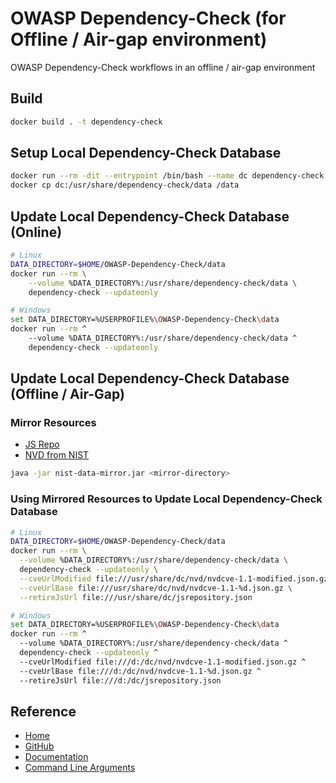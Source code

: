 # OWASP Dependency-Check (for Offline / Air-gap environment)

OWASP Dependency-Check workflows in an offline / air-gap environment

## Build

```sh
docker build . -t dependency-check
```

## Setup Local Dependency-Check Database

```sh
docker run --rm -dit --entrypoint /bin/bash --name dc dependency-check
docker cp dc:/usr/share/dependency-check/data /data
```

## Update Local Dependency-Check Database (Online)

```sh
# Linux
DATA_DIRECTORY=$HOME/OWASP-Dependency-Check/data
docker run --rm \
    --volume %DATA_DIRECTORY%:/usr/share/dependency-check/data \
    dependency-check --updateonly

# Windows
set DATA_DIRECTORY=%USERPROFILE%\OWASP-Dependency-Check\data
docker run --rm ^
    --volume %DATA_DIRECTORY%:/usr/share/dependency-check/data ^
    dependency-check --updateonly
```

## Update Local Dependency-Check Database (Offline / Air-Gap)

### Mirror Resources

* [JS Repo](https://raw.githubusercontent.com/RetireJS/retire.js/master/repository/npmrepository.json)
* [NVD from NIST](https://github.com/stevespringett/nist-data-mirror/)

```sh
java -jar nist-data-mirror.jar <mirror-directory>
```

### Using Mirrored Resources to Update Local Dependency-Check Database

```sh
# Linux
DATA_DIRECTORY=$HOME/OWASP-Dependency-Check/data
docker run --rm \
  --volume %DATA_DIRECTORY%:/usr/share/dependency-check/data \
  dependency-check --updateonly \
  --cveUrlModified file:///usr/share/dc/nvd/nvdcve-1.1-modified.json.gz \
  --cveUrlBase file:///usr/share/dc/nvd/nvdcve-1.1-%d.json.gz \
  --retireJsUrl file:///usr/share/dc/jsrepository.json

# Windows
set DATA_DIRECTORY=%USERPROFILE%\OWASP-Dependency-Check\data
docker run --rm ^
  --volume %DATA_DIRECTORY%:/usr/share/dependency-check/data ^
  dependency-check --updateonly ^
  --cveUrlModified file:///d:/dc/nvd/nvdcve-1.1-modified.json.gz ^
  --cveUrlBase file:///d:/dc/nvd/nvdcve-1.1-%d.json.gz ^
  --retireJsUrl file:///d:/dc/jsrepository.json
```

## Reference

* [Home](https://owasp.org/www-project-dependency-check/)
* [GitHub](https://github.com/jeremylong/DependencyCheck)
* [Documentation](https://jeremylong.github.io/DependencyCheck/)
* [Command Line Arguments](https://jeremylong.github.io/DependencyCheck/dependency-check-cli/arguments.html)
